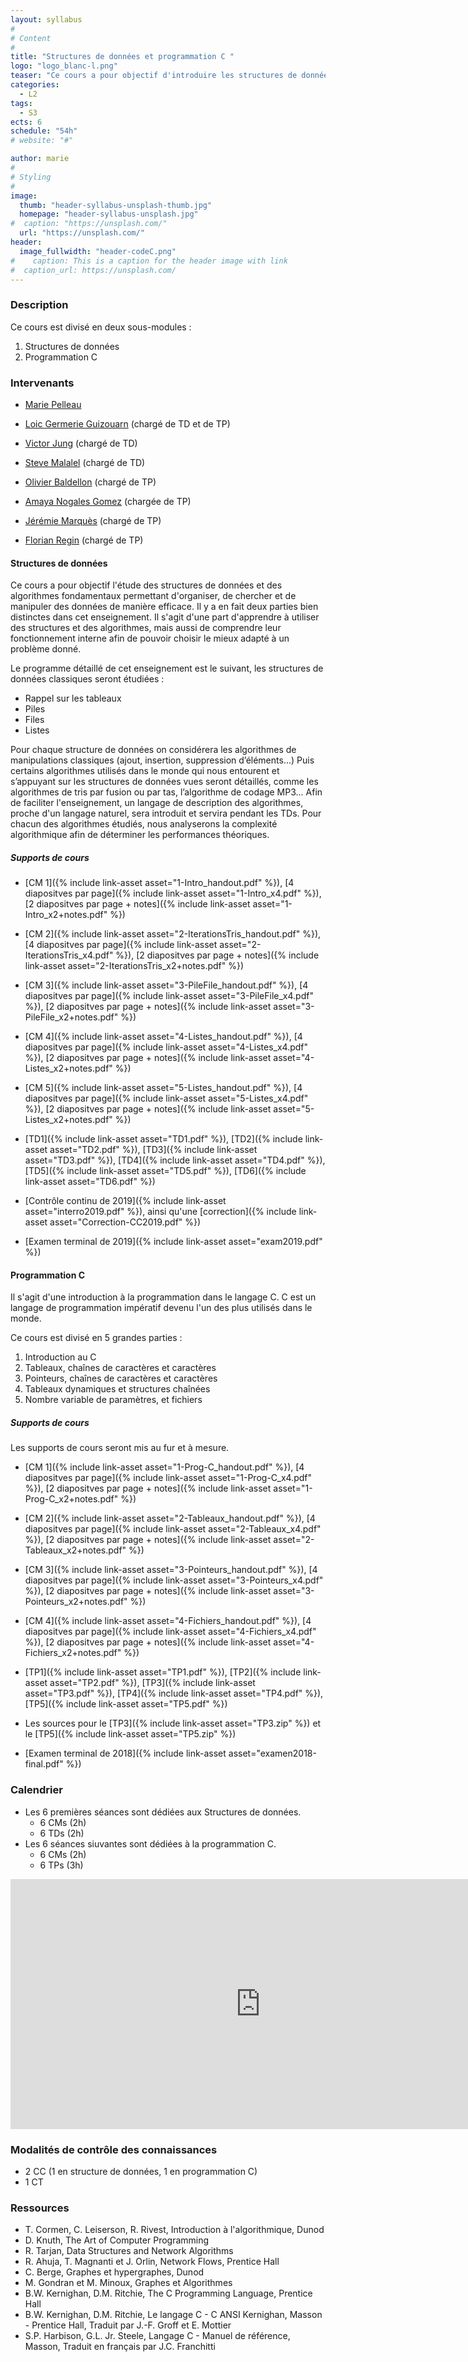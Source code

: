 ```yaml
---
layout: syllabus
#
# Content
#
title: "Structures de données et programmation C "
logo: "logo_blanc-l.png"
teaser: "Ce cours a pour objectif d'introduire les structures de données les plus classiques en s'appuyant sur le langage de programmation bas niveau C."
categories:
  - L2
tags:
  - S3
ects: 6
schedule: "54h"
# website: "#"

author: marie
#
# Styling
#
image:
  thumb: "header-syllabus-unsplash-thumb.jpg"
  homepage: "header-syllabus-unsplash.jpg"
#  caption: "https://unsplash.com/"
  url: "https://unsplash.com/"
header:
  image_fullwidth: "header-codeC.png"
#    caption: This is a caption for the header image with link
#  caption_url: https://unsplash.com/  
---
```


<!--{% include alert info="Info : Épreuve de rattrapage.  
    L'épreuve de rattrapage (2ème chance) est prévue le 16 juin de 13h à 15h.
    Les consignes de cette épreuve seront données sur moodle dans l'onglet [Épreuve de rattrapage](https://lms.univ-cotedazur.fr/mod/assign/view.php?id=109382).
    Il vous est fortement conseiller de suivre le [tutoriel](https://lms.univ-cotedazur.fr/course/view.php?id=14552&section=1), et de faire les exercices de l'onglet [C](https://lms.univ-cotedazur.fr/course/view.php?id=14552&section=3) du cours [UCANCODE](https://lms.univ-cotedazur.fr/course/view.php?id=14552)."
%}-->

### Description ###

Ce cours est divisé en deux sous-modules :

1. Structures de données
2. Programmation C

### Intervenants ###

- [Marie Pelleau](mailto:marie.pelleau@univ-cotedazur.fr)

- [Loic Germerie Guizouarn](mailto:loic.germerie-guizouarn@etu.univ-cotedazur.fr) (chargé de TD et de TP)
- [Victor Jung](mailto:victor.jung@etu.univ-cotedazur.fr) (chargé de TD)
- [Steve Malalel](mailto:steve.malalel@etu.univ-cotedazur.fr) (chargé de TD)

- [Olivier Baldellon](mailto:olivier.baldellon@univ-cotedazur.fr) (chargé de TP)
- [Amaya Nogales Gomez](mailto:amaya.nogales-gomez@i3s.unice.fr) (chargée de TP)
- [Jérémie Marquès](mailto:jmarques@univ-cotedazur.fr) (chargé de TP)
- [Florian Regin](mailto:florian.regin@etu.univ-cotedazur.fr) (chargé de TP)

#### Structures de données ####

Ce cours a pour objectif l'étude des structures de données et des algorithmes fondamentaux permettant d'organiser, de chercher et de manipuler des données de manière efficace. Il y a en fait deux parties bien distinctes dans cet enseignement. Il s'agit d'une part d'apprendre à utiliser des structures et des algorithmes, mais aussi de comprendre leur fonctionnement interne afin de pouvoir choisir le mieux adapté à un problème donné.

<!-- #####  Programme ##### -->
Le programme détaillé de cet enseignement est le suivant,
les structures de données classiques seront étudiées :

- Rappel sur les tableaux 
- Piles
- Files
- Listes

Pour chaque structure de données on considérera les algorithmes de manipulations classiques (ajout, insertion, suppression d’éléments...)
Puis certains algorithmes utilisés dans le monde qui nous entourent et s’appuyant sur les structures de données vues seront détaillés, comme les algorithmes de tris par fusion ou par tas, l’algorithme de codage MP3... Afin de faciliter l'enseignement, un langage de description des algorithmes, proche d'un langage naturel, sera introduit et servira pendant les TDs. Pour chacun des algorithmes étudiés, nous analyserons la complexité algorithmique afin de déterminer les performances théoriques.

##### Supports de cours #####

- [CM 1]({% include link-asset asset="1-Intro_handout.pdf" %}), [4 diapositves par page]({% include link-asset asset="1-Intro_x4.pdf" %}), [2 diapositves par page + notes]({% include link-asset asset="1-Intro_x2+notes.pdf" %})	
- [CM 2]({% include link-asset asset="2-IterationsTris_handout.pdf" %}), [4 diapositves par page]({% include link-asset asset="2-IterationsTris_x4.pdf" %}), [2 diapositves par page + notes]({% include link-asset asset="2-IterationsTris_x2+notes.pdf" %})	
- [CM 3]({% include link-asset asset="3-PileFile_handout.pdf" %}), [4 diapositves par page]({% include link-asset asset="3-PileFile_x4.pdf" %}), [2 diapositves par page + notes]({% include link-asset asset="3-PileFile_x2+notes.pdf" %})	
- [CM 4]({% include link-asset asset="4-Listes_handout.pdf" %}), [4 diapositves par page]({% include link-asset asset="4-Listes_x4.pdf" %}), [2 diapositves par page + notes]({% include link-asset asset="4-Listes_x2+notes.pdf" %})
- [CM 5]({% include link-asset asset="5-Listes_handout.pdf" %}), [4 diapositves par page]({% include link-asset asset="5-Listes_x4.pdf" %}), [2 diapositves par page + notes]({% include link-asset asset="5-Listes_x2+notes.pdf" %})

- [TD1]({% include link-asset asset="TD1.pdf" %}), [TD2]({% include link-asset asset="TD2.pdf" %}), [TD3]({% include link-asset asset="TD3.pdf" %}), [TD4]({% include link-asset asset="TD4.pdf" %}), [TD5]({% include link-asset asset="TD5.pdf" %}), [TD6]({% include link-asset asset="TD6.pdf" %})

- [Contrôle continu de 2019]({% include link-asset asset="interro2019.pdf" %}), ainsi qu'une [correction]({% include link-asset asset="Correction-CC2019.pdf" %})
- [Examen terminal de 2019]({% include link-asset asset="exam2019.pdf" %})

#### Programmation C ####

Il s'agit d'une introduction à la programmation dans le langage C. C est un langage de programmation impératif devenu l'un des plus utilisés dans le monde.

<!-- #####  Programme ##### -->
Ce cours est divisé en 5 grandes parties :

1. Introduction au C
2. Tableaux, chaînes de caractères et caractères
3. Pointeurs, chaînes de caractères et caractères
4. Tableaux dynamiques et structures chaînées
5. Nombre variable de paramètres, et fichiers

##### Supports de cours #####

Les supports de cours seront mis au fur et à mesure.

- [CM 1]({% include link-asset asset="1-Prog-C_handout.pdf" %}), [4 diapositves par page]({% include link-asset asset="1-Prog-C_x4.pdf" %}), [2 diapositves par page + notes]({% include link-asset asset="1-Prog-C_x2+notes.pdf" %})
- [CM 2]({% include link-asset asset="2-Tableaux_handout.pdf" %}), [4 diapositves par page]({% include link-asset asset="2-Tableaux_x4.pdf" %}), [2 diapositves par page + notes]({% include link-asset asset="2-Tableaux_x2+notes.pdf" %})
- [CM 3]({% include link-asset asset="3-Pointeurs_handout.pdf" %}), [4 diapositves par page]({% include link-asset asset="3-Pointeurs_x4.pdf" %}), [2 diapositves par page + notes]({% include link-asset asset="3-Pointeurs_x2+notes.pdf" %})
- [CM 4]({% include link-asset asset="4-Fichiers_handout.pdf" %}), [4 diapositves par page]({% include link-asset asset="4-Fichiers_x4.pdf" %}), [2 diapositves par page + notes]({% include link-asset asset="4-Fichiers_x2+notes.pdf" %})

- [TP1]({% include link-asset asset="TP1.pdf" %}), [TP2]({% include link-asset asset="TP2.pdf" %}), [TP3]({% include link-asset asset="TP3.pdf" %}), [TP4]({% include link-asset asset="TP4.pdf" %}), [TP5]({% include link-asset asset="TP5.pdf" %})	
- Les sources pour le [TP3]({% include link-asset asset="TP3.zip" %}) et le [TP5]({% include link-asset asset="TP5.zip" %})

- [Examen terminal de 2018]({% include link-asset asset="examen2018-final.pdf" %})

### Calendrier ###

- Les 6 premières séances sont dédiées aux Structures de données.
  - 6 CMs (2h) 
  - 6 TDs (2h)
- Les 6 séances siuvantes sont dédiées à la programmation C.
  - 6 CMs (2h)
  - 6 TPs (3h)

<iframe src="https://calendar.google.com/calendar/embed?height=600&amp;wkst=1&amp;bgcolor=%23ffffff&amp;ctz=Europe%2FParis&amp;src=b2FtNzNxbXRmOWlsanQ3Y2d0aDc5MHA4bWdAZ3JvdXAuY2FsZW5kYXIuZ29vZ2xlLmNvbQ&amp;color=%2333B679&amp;showTitle=0&amp;showPrint=0&amp;showTabs=1&amp;mode=AGENDA&amp;showCalendars=0" style="border-width:0" width="800" height="400" frameborder="0" scrolling="no"></iframe>

### Modalités de contrôle des connaissances ###

- 2 CC (1 en structure de données, 1 en programmation C)
- 1 CT

### Ressources ###

- T. Cormen, C. Leiserson, R. Rivest, Introduction à l'algorithmique, Dunod
- D. Knuth, The Art of Computer Programming
- R. Tarjan, Data Structures and Network Algorithms
- R. Ahuja, T. Magnanti et J. Orlin, Network Flows, Prentice Hall
- C. Berge, Graphes et hypergraphes, Dunod
- M. Gondran et M. Minoux, Graphes et Algorithmes
- B.W. Kernighan, D.M. Ritchie, The C Programming Language, Prentice Hall
- B.W. Kernighan, D.M. Ritchie, Le langage C - C ANSI Kernighan, Masson - Prentice Hall, Traduit par J.-F. Groff et E. Mottier
- S.P. Harbison, G.L. Jr. Steele, Langage C - Manuel de référence, Masson, Traduit en français par J.C. Franchitti
